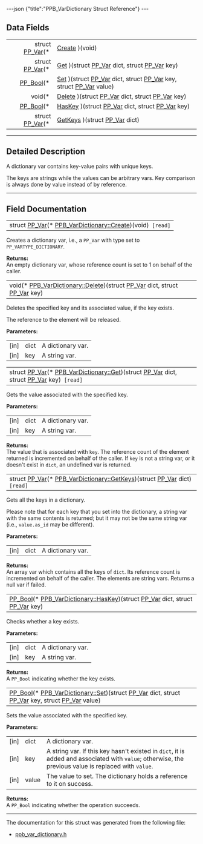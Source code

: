 ---json {"title":"PPB\_VarDictionary Struct Reference"} ---

Data Fields
-----------

<table><tbody><tr class="odd"><td style="text-align: right;">struct <a href="/docs/native-client/pepper_stable/c/struct_p_p___var/" class="el">PP_Var</a>(* </td><td><a href="/docs/native-client/pepper_stable/c/struct_p_p_b___var_dictionary__1__0#a1fad06939f6d2c711a319d6b984f45f5" class="el">Create</a> )(void)</td></tr><tr class="even"><td style="text-align: right;">struct <a href="/docs/native-client/pepper_stable/c/struct_p_p___var/" class="el">PP_Var</a>(* </td><td><a href="/docs/native-client/pepper_stable/c/struct_p_p_b___var_dictionary__1__0#ac078e850f04e097ee67cefc3a475ec77" class="el">Get</a> )(struct <a href="/docs/native-client/pepper_stable/c/struct_p_p___var/" class="el">PP_Var</a> dict, struct <a href="/docs/native-client/pepper_stable/c/struct_p_p___var/" class="el">PP_Var</a> key)</td></tr><tr class="odd"><td style="text-align: right;"><a href="/docs/native-client/pepper_stable/c/group___enums#ga4f272d99be14aacafe08dfd4ef830918" class="el">PP_Bool</a>(* </td><td><a href="/docs/native-client/pepper_stable/c/struct_p_p_b___var_dictionary__1__0#a8af80f44eaab36b5c8bc670be405dc21" class="el">Set</a> )(struct <a href="/docs/native-client/pepper_stable/c/struct_p_p___var/" class="el">PP_Var</a> dict, struct <a href="/docs/native-client/pepper_stable/c/struct_p_p___var/" class="el">PP_Var</a> key, struct <a href="/docs/native-client/pepper_stable/c/struct_p_p___var/" class="el">PP_Var</a> value)</td></tr><tr class="even"><td style="text-align: right;">void(* </td><td><a href="/docs/native-client/pepper_stable/c/struct_p_p_b___var_dictionary__1__0#a2df16916e3bd3ecc2de6e27100bb71db" class="el">Delete</a> )(struct <a href="/docs/native-client/pepper_stable/c/struct_p_p___var/" class="el">PP_Var</a> dict, struct <a href="/docs/native-client/pepper_stable/c/struct_p_p___var/" class="el">PP_Var</a> key)</td></tr><tr class="odd"><td style="text-align: right;"><a href="/docs/native-client/pepper_stable/c/group___enums#ga4f272d99be14aacafe08dfd4ef830918" class="el">PP_Bool</a>(* </td><td><a href="/docs/native-client/pepper_stable/c/struct_p_p_b___var_dictionary__1__0#a2b7c0b449352d77b0c36c2bdb270eb9a" class="el">HasKey</a> )(struct <a href="/docs/native-client/pepper_stable/c/struct_p_p___var/" class="el">PP_Var</a> dict, struct <a href="/docs/native-client/pepper_stable/c/struct_p_p___var/" class="el">PP_Var</a> key)</td></tr><tr class="even"><td style="text-align: right;">struct <a href="/docs/native-client/pepper_stable/c/struct_p_p___var/" class="el">PP_Var</a>(* </td><td><a href="/docs/native-client/pepper_stable/c/struct_p_p_b___var_dictionary__1__0#ab481ddec5b69bf964b63e859decc1e97" class="el">GetKeys</a> )(struct <a href="/docs/native-client/pepper_stable/c/struct_p_p___var/" class="el">PP_Var</a> dict)</td></tr></tbody></table>

------------------------------------------------------------------------

<span id="details" class="anchor" style="margin: 0;"></span>

Detailed Description
--------------------

A dictionary var contains key-value pairs with unique keys.

The keys are strings while the values can be arbitrary vars. Key comparison is always done by value instead of by reference.

------------------------------------------------------------------------

Field Documentation
-------------------

<span id="a1fad06939f6d2c711a319d6b984f45f5" class="anchor" style="margin: 0;"></span>

<table><tbody><tr class="odd"><td>struct <a href="/docs/native-client/pepper_stable/c/struct_p_p___var/" class="el">PP_Var</a>(* <a href="/docs/native-client/pepper_stable/c/struct_p_p_b___var_dictionary__1__0#a1fad06939f6d2c711a319d6b984f45f5" class="el">PPB_VarDictionary::Create</a>)(void)<code> [read]</code></td></tr></tbody></table>

Creates a dictionary var, i.e., a `PP_Var` with type set to `PP_VARTYPE_DICTIONARY`.

**Returns:**  
An empty dictionary var, whose reference count is set to 1 on behalf of the caller.

<span id="a2df16916e3bd3ecc2de6e27100bb71db" class="anchor" style="margin: 0;"></span>

<table><tbody><tr class="odd"><td>void(* <a href="/docs/native-client/pepper_stable/c/struct_p_p_b___var_dictionary__1__0#a2df16916e3bd3ecc2de6e27100bb71db" class="el">PPB_VarDictionary::Delete</a>)(struct <a href="/docs/native-client/pepper_stable/c/struct_p_p___var/" class="el">PP_Var</a> dict, struct <a href="/docs/native-client/pepper_stable/c/struct_p_p___var/" class="el">PP_Var</a> key)</td></tr></tbody></table>

Deletes the specified key and its associated value, if the key exists.

The reference to the element will be released.

**Parameters:**  
<table><tbody><tr class="odd"><td>[in]</td><td>dict</td><td>A dictionary var.</td></tr><tr class="even"><td>[in]</td><td>key</td><td>A string var.</td></tr></tbody></table>

<span id="ac078e850f04e097ee67cefc3a475ec77" class="anchor" style="margin: 0;"></span>

<table><tbody><tr class="odd"><td>struct <a href="/docs/native-client/pepper_stable/c/struct_p_p___var/" class="el">PP_Var</a>(* <a href="/docs/native-client/pepper_stable/c/struct_p_p_b___var_dictionary__1__0#ac078e850f04e097ee67cefc3a475ec77" class="el">PPB_VarDictionary::Get</a>)(struct <a href="/docs/native-client/pepper_stable/c/struct_p_p___var/" class="el">PP_Var</a> dict, struct <a href="/docs/native-client/pepper_stable/c/struct_p_p___var/" class="el">PP_Var</a> key)<code> [read]</code></td></tr></tbody></table>

Gets the value associated with the specified key.

**Parameters:**  
<table><tbody><tr class="odd"><td>[in]</td><td>dict</td><td>A dictionary var.</td></tr><tr class="even"><td>[in]</td><td>key</td><td>A string var.</td></tr></tbody></table>

<!-- -->

**Returns:**  
The value that is associated with `key`. The reference count of the element returned is incremented on behalf of the caller. If `key` is not a string var, or it doesn't exist in `dict`, an undefined var is returned.

<span id="ab481ddec5b69bf964b63e859decc1e97" class="anchor" style="margin: 0;"></span>

<table><tbody><tr class="odd"><td>struct <a href="/docs/native-client/pepper_stable/c/struct_p_p___var/" class="el">PP_Var</a>(* <a href="/docs/native-client/pepper_stable/c/struct_p_p_b___var_dictionary__1__0#ab481ddec5b69bf964b63e859decc1e97" class="el">PPB_VarDictionary::GetKeys</a>)(struct <a href="/docs/native-client/pepper_stable/c/struct_p_p___var/" class="el">PP_Var</a> dict)<code> [read]</code></td></tr></tbody></table>

Gets all the keys in a dictionary.

Please note that for each key that you set into the dictionary, a string var with the same contents is returned; but it may not be the same string var (i.e., `value.as_id` may be different).

**Parameters:**  
<table><tbody><tr class="odd"><td>[in]</td><td>dict</td><td>A dictionary var.</td></tr></tbody></table>

<!-- -->

**Returns:**  
An array var which contains all the keys of `dict`. Its reference count is incremented on behalf of the caller. The elements are string vars. Returns a null var if failed.

<span id="a2b7c0b449352d77b0c36c2bdb270eb9a" class="anchor" style="margin: 0;"></span>

<table><tbody><tr class="odd"><td><a href="/docs/native-client/pepper_stable/c/group___enums#ga4f272d99be14aacafe08dfd4ef830918" class="el">PP_Bool</a>(* <a href="/docs/native-client/pepper_stable/c/struct_p_p_b___var_dictionary__1__0#a2b7c0b449352d77b0c36c2bdb270eb9a" class="el">PPB_VarDictionary::HasKey</a>)(struct <a href="/docs/native-client/pepper_stable/c/struct_p_p___var/" class="el">PP_Var</a> dict, struct <a href="/docs/native-client/pepper_stable/c/struct_p_p___var/" class="el">PP_Var</a> key)</td></tr></tbody></table>

Checks whether a key exists.

**Parameters:**  
<table><tbody><tr class="odd"><td>[in]</td><td>dict</td><td>A dictionary var.</td></tr><tr class="even"><td>[in]</td><td>key</td><td>A string var.</td></tr></tbody></table>

<!-- -->

**Returns:**  
A `PP_Bool` indicating whether the key exists.

<span id="a8af80f44eaab36b5c8bc670be405dc21" class="anchor" style="margin: 0;"></span>

<table><tbody><tr class="odd"><td><a href="/docs/native-client/pepper_stable/c/group___enums#ga4f272d99be14aacafe08dfd4ef830918" class="el">PP_Bool</a>(* <a href="/docs/native-client/pepper_stable/c/struct_p_p_b___var_dictionary__1__0#a8af80f44eaab36b5c8bc670be405dc21" class="el">PPB_VarDictionary::Set</a>)(struct <a href="/docs/native-client/pepper_stable/c/struct_p_p___var/" class="el">PP_Var</a> dict, struct <a href="/docs/native-client/pepper_stable/c/struct_p_p___var/" class="el">PP_Var</a> key, struct <a href="/docs/native-client/pepper_stable/c/struct_p_p___var/" class="el">PP_Var</a> value)</td></tr></tbody></table>

Sets the value associated with the specified key.

**Parameters:**  
<table><tbody><tr class="odd"><td>[in]</td><td>dict</td><td>A dictionary var.</td></tr><tr class="even"><td>[in]</td><td>key</td><td>A string var. If this key hasn't existed in <code>dict</code>, it is added and associated with <code>value</code>; otherwise, the previous value is replaced with <code>value</code>.</td></tr><tr class="odd"><td>[in]</td><td>value</td><td>The value to set. The dictionary holds a reference to it on success.</td></tr></tbody></table>

<!-- -->

**Returns:**  
A `PP_Bool` indicating whether the operation succeeds.

------------------------------------------------------------------------

The documentation for this struct was generated from the following file:

-   <a href="/docs/native-client/pepper_stable/c/ppb__var__dictionary_8h/" class="el">ppb_var_dictionary.h</a>
